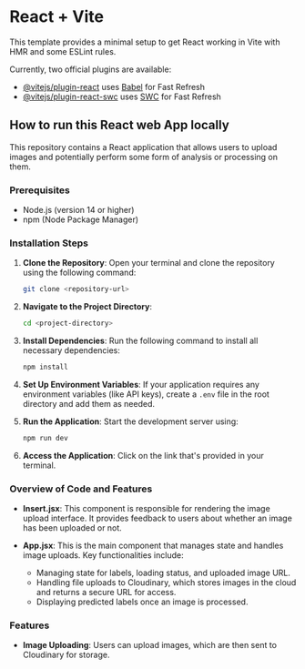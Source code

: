 # React + Vite

This template provides a minimal setup to get React working in Vite with HMR and some ESLint rules.

Currently, two official plugins are available:

- [@vitejs/plugin-react](https://github.com/vitejs/vite-plugin-react/blob/main/packages/plugin-react/README.md) uses [Babel](https://babeljs.io/) for Fast Refresh
- [@vitejs/plugin-react-swc](https://github.com/vitejs/vite-plugin-react-swc) uses [SWC](https://swc.rs/) for Fast Refresh


## How to run this React web App locally

This repository contains a React application that allows users to upload images and potentially perform some form of analysis or processing on them.

### Prerequisites

- Node.js (version 14 or higher)
- npm (Node Package Manager)

### Installation Steps

1. **Clone the Repository**: 
   Open your terminal and clone the repository using the following command:
   ```bash
   git clone <repository-url>
   ```

2. **Navigate to the Project Directory**:
   ```bash
   cd <project-directory>
   ```

3. **Install Dependencies**: 
   Run the following command to install all necessary dependencies:
   ```bash
   npm install
   ```

4. **Set Up Environment Variables**: 
   If your application requires any environment variables (like API keys), create a `.env` file in the root directory and add them as needed.

5. **Run the Application**: 
   Start the development server using:
   ```bash
   npm run dev
   ```

6. **Access the Application**: 
   Click on the link that's provided in your terminal.

### Overview of Code and Features

- **Insert.jsx**: This component is responsible for rendering the image upload interface. It provides feedback to users about whether an image has been uploaded or not.

- **App.jsx**: This is the main component that manages state and handles image uploads. Key functionalities include:
  - Managing state for labels, loading status, and uploaded image URL.
  - Handling file uploads to Cloudinary, which stores images in the cloud and returns a secure URL for access.
  - Displaying predicted labels once an image is processed.

### Features

- **Image Uploading**: Users can upload images, which are then sent to Cloudinary for storage.

